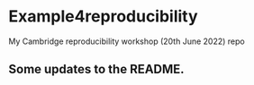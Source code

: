 # Example4reproducibility
My Cambridge reproducibility workshop (20th June 2022) repo

## Some updates to the README.
